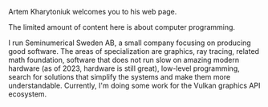 Artem Kharytoniuk welcomes you to his web page.

The limited amount of content here is about computer programming.

I run Seminumerical Sweden AB, a small company focusing on producing good software. The areas of specialization are graphics, ray tracing, related math foundation, software that does not run slow on amazing modern hardware (as of 2023, hardware is still great), low-level programming, search for solutions that simplify the systems and make them more understandable. Currently, I'm doing some work for the Vulkan graphics API ecosystem.
